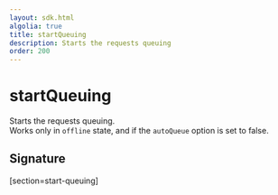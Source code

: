 ```yaml
---
layout: sdk.html
algolia: true
title: startQueuing
description: Starts the requests queuing
order: 200
---
```


# startQueuing

Starts the requests queuing.  
Works only in `offline` state, and if the `autoQueue` option is set to false.  

## Signature
[section=start-queuing]
